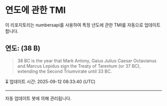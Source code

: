 
# 연도에 관한 TMI

이 리포지토리는 numbersapi를 사용하여 특정 년도에 관한 TMI를 자동으로 업데이트합니다.

## 연도: (38 B)
> 38 BC is the year that Mark Antony, Gaius Julius Caesar Octavianus and Marcus Lepidus sign the Treaty of Tarentum (or 37 BC), extending the Second Triumvirate until 33 BC.

⏳ 업데이트 시간: 2025-09-12 08:33:40 (UTC)

---
자동 업데이트 봇에 의해 관리됩니다.
